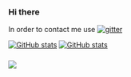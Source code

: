 ### Hi there

In order to contact me use [![gitter](https://badges.gitter.im/Join%20Chat.svg)](https://gitter.im/veltzer/mark.veltzer)

[![GitHub stats](https://github-readme-stats-git-master-mrt23.vercel.app/api?username=veltzer)](https://github.com/anuraghazra/github-readme-stats)
[![GitHub stats](https://github-readme-stats.vercel.app/api?username=veltzer)](https://github.com/anuraghazra/github-readme-stats)

### ![](https://komarev.com/ghpvc/?username=veltzer&color=green)
